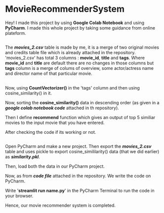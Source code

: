 # MovieRecommenderSystem
Hey! I made this project by using ****Google Colab Notebook**** and using ****PyCharm****. I made this whole project by taking some guidance from online plateform.
##

The ***movies_2.csv*** table is made by me, it is a merge of two original movies and credits table file which is already attached in the repository. 'movies_2.csv' has total 3 columns : **movie_id**, **title** and  **tags**. Where **movie_id** and **title** are default there are no changes in those columns but **tags** column is a merge of colums of overview, some actor/actress name and director name of that particular movie.
##

Now, using **CountVectorizer()** in the 'tags' column and then using cosine_similarity() in it.

Now, sorting the **cosine_similarity()** data in descending order (as given in a ***google colab notebook code*** attached in th repository).

Then I define **recommend** function which gives an output of top 5 similiar movies to the input movie that you have entered.

After checking the code if its working or not.
##

Open PyCharm and make a new project. Then export the ***movies_2.csv*** table and uses pickle to export cosine_simililarity() data (that we did earlier) as ***similarity.pkl***.

Then, load both the data in our PyCharm project.

Now, as from ***code file*** attached in the repository. We write the code on PyCharm.

Write '**streamlit run name.py**' in the PyCharm Terminal to run the code in your browser.

Hence, our movie recommender system is completed.
##
